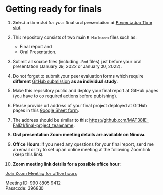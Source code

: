 # Getting ready for finals

1. Select a time slot for your final oral presentation at [Presentation Time slot](https://docs.google.com/spreadsheets/d/1HrApQ2KHJcj4GnpPXSNZbmDIMrM7V-XsLmsNoIIyYE8/edit#gid=796203822).

2. This repository consists of two main `R Markdown` files such as:

   * Final report and
   * Oral Presentation.  
  
3. Submit all source files (including `.Rmd` files) just before
your oral presentation (January 29, 2022 or January 30, 2022).

4. Do not forget to submit your peer evaluation forms which require **different** [GitHub submission](https://github.com/MAT381E-Fall21/Peer_evaluation) **as an individual study**.

5. Make this repository public and deploy your final report at GitHub pages (you have to do
required actions before publishing).

6. Please provide url address of your final project deployed at GitHub pages
in this [Google Sheet form](https://docs.google.com/spreadsheets/d/1HrApQ2KHJcj4GnpPXSNZbmDIMrM7V-XsLmsNoIIyYE8/edit#gid=0).

7. The address should be similar to this: https://github.com/MAT381E-Fall21/final-project_teamname.

8. **Oral presentation Zoom meeting details are available on Ninova**.   

9. **Office Hours**: If you need any questions for your final report, send me an email or try to set up an online meeting at the following Zoom link (keep this link). 

10. **Zoom meeting link details for a possible office hour**:

[Join Zoom Meeting for office hours](https://itu-edu-tr.zoom.us/j/99088059412?pwd=bTNZcElreWd3Z1MyS0hvVnpLOEdrQT09)

Meeting ID: 990 8805 9412  
Passcode: 396830

